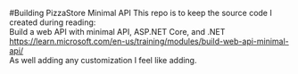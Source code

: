 #Building PizzaStore Minimal API
This repo is to keep the source code I created during reading:\
Build a web API with minimal API, ASP.NET Core, and .NET https://learn.microsoft.com/en-us/training/modules/build-web-api-minimal-api/ \
As well adding any customization I feel like adding.